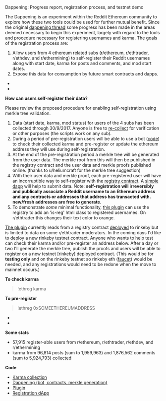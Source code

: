 Dappening: Progress report, registration process, and testnet demo

The Dappening is an experiment within the Reddit Ethereum community to explore how these two tools could be used for further mutual benefit. Since the original [dappening thread](https://www.reddit.com/r/ethtrader/comments/72scaj/ethtrader_the_dappening/) some progress has been made in the areas deemed necessary to begin this experiment, largely with regard to the tools and procedure necessary for registering usernames and karma. The goals of the registration process are:

1. Allow users from 4 ethereum related subs (r/ethereum, r/ethtrader, r/ethdev, and r/ethermining) to self-register their Reddit usernames along with start date, karma for posts and comments, and mod start dates.
1. Expose this data for consumption by future smart contracts and dapps.

-
-

**How can users self-register their data?**

Please review the proposed procedure for enabling self-registration using merkle tree validation.

1. Data (start date, karma, mod status) for users of the 4 subs has been collected through 30/9/2017. Anyone is free to [re-collect](https://github.com/EthTrader/karma) for verification or other purposes (the scripts work on any sub).
1. During a period of pre-registration users will be able to use a bot ([code](https://github.com/EthTrader/dappening/tree/master/bot)) to check their collected karma and pre-register or update the ethereum address they will use during self-registration.
1. At the end of the pre-registration period a merkle tree will be generated from the user data. The merkle root from this will then be published in the registry contract and the user data and merkle proofs published online. (thanks to u/heliumcraft for the merkle tree suggestion)
1. With their user data and merkle proof, each pre-registered user will have an incorruptible way to self-register with the [registry contract](https://github.com/EthTrader/dappening/blob/master/contracts/RedditRegistry.sol). A [simple dapp](https://ethtrader.github.io/) will help to submit data. Note: **self-registration will irreversibly and publically associate a Reddit username to an Ethereum address and any contracts or addresses that address has transacted with. new/fresh addresses are free to generate.**
1. To demonstrate *some* minimal functionality, [this plugin](https://github.com/EthTrader/plugin) can use the registry to add an 'is-reg' html class to registered usernames. On r/ethtrader this changes their text color to orange.

[The plugin](https://github.com/EthTrader/plugin) currently reads from a registry contract [deployed](https://rinkeby.etherscan.io/address/0x472805e20574d61f0e3c3814db55f246261d8c84) to rinkeby but is limited to data on some r/ethtrader moderators. In the coming days I'd like to deploy a new rinkeby testnet contract. Anyone who wants to help test can check their karma and/or pre-register an address below. After a day or two I'll generate the merkle tree, publish the proofs and users will be able to register on a new testnet [rinkeby] deployed contract. (This would be for **testing only** and on the rinkeby testnet so rinkeby eth ([faucet](https://faucet.rinkeby.io/)) would be needed, and any registrations would need to be redone when the move to mainnet occurs.)

**To check karma**
> !ethreg karma

**To pre-register**
> !ethreg 0xSOMEETHEREUMADDRESS

-
-

**Some stats**

* 57,915 register-able users from r/ethereum, r/ethtrader, r/ethdev, and r/ethermining
* karma from 96,814 posts (sum to 1,959,963) and 1,876,562 comments (sum to 5,924,793) collected

**Code**

* [Karma collection](https://github.com/EthTrader/karma)
* [Dappening (bot, contracts, merkle generation)](https://github.com/EthTrader/dappening)
* [Plugin](https://github.com/EthTrader/plugin)
* [Registration dApp](https://github.com/EthTrader/EthTrader.github.io)
